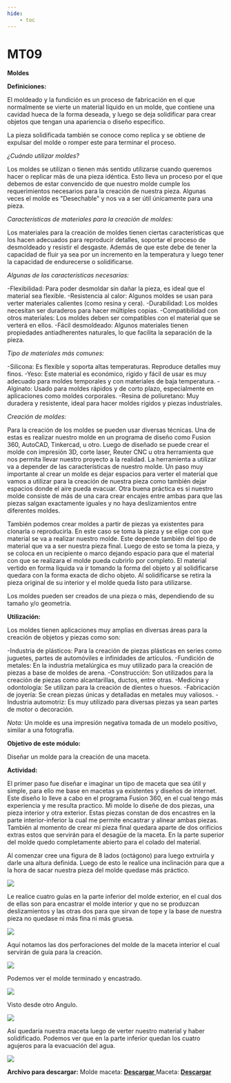 ```yaml
---
hide:
    - toc
---
```


# MT09

<strong>Moldes</strong>

<strong>Definiciones:</strong>

El moldeado y la fundición es un proceso de fabricación en el que normalmente se vierte un material líquido en un molde, que contiene una cavidad hueca de la forma deseada, y luego se deja solidificar para crear objetos que tengan una apariencia o diseño especifico.

La pieza solidificada también se conoce como replica y se obtiene de expulsar del molde o romper este para terminar el proceso.

<em>¿Cuándo utilizar moldes?</em>

Los moldes se utilizan o tienen más sentido utilizarse cuando queremos hacer o replicar más de una pieza idéntica. Esto lleva un proceso por el que debemos de estar convencido de que nuestro molde cumple los requerimientos necesarios para la creación de nuestra pieza. 
Algunas veces el molde es "Desechable" y nos va a ser útil únicamente para una pieza.

<em>Características de materiales para la creación de moldes:</em>

Los materiales para la creación de moldes tienen ciertas características que los hacen adecuados para reproducir detalles, soportar el proceso de desmoldeado y resistir el desgaste. Además de que este debe de tener la capacidad de fluir ya sea por un incremento en la temperatura y luego tener la capacidad de endurecerse o solidificarse. 

<em>Algunas de las características necesarias:</em>

-Flexibilidad:  Para poder desmoldar sin dañar la pieza, es ideal que el material sea flexible.
-Resistencia al calor: Algunos moldes se usan para verter materiales calientes (como resina y cera).
-Durabilidad: Los moldes necesitan ser duraderos para hacer múltiples copias.
-Compatibilidad con otros materiales: Los moldes deben ser compatibles con el material que se verterá en ellos.
-Fácil desmoldeado: Algunos materiales tienen propiedades antiadherentes naturales, lo que facilita la separación de la pieza.

<em>Tipo de materiales más comunes:</em>

-Silicona: Es flexible y soporta altas temperaturas. Reproduce detalles muy finos. 
-Yeso: Este material es económico, rígido y fácil de usar es muy adecuado para moldes temporales y con materiales de baja temperatura.
-Alginato: Usado para moldes rápidos y de corto plazo, especialmente en aplicaciones como moldes corporales.
-Resina de poliuretano: Muy duradera y resistente, ideal para hacer moldes rígidos y piezas industriales.

<em>Creación de moldes:</em> 

Para la creación de los moldes se pueden usar diversas técnicas.
Una de estas es realizar nuestro molde en un programa de diseño como Fusion 360, AutoCAD, Tinkercad, u otro. Luego de diseñado se puede crear el molde con impresión 3D, corte laser, Reuter CNC u otra herramienta que nos permita llevar nuestro proyecto a la realidad. La herramienta a utilizar va a depender de las características de nuestro molde.
Un paso muy importante al crear un molde es dejar espacios para verter el material que vamos a utilizar para la creación de nuestra pieza como también dejar espacios donde el aire pueda evacuar.
Otra buena práctica es si nuestro molde consiste de más de una cara crear encajes entre ambas para que las piezas salgan exactamente iguales y no haya deslizamientos entre diferentes moldes.

También podemos crear moldes a partir de piezas ya existentes para clonarla o reproducirla.
En este caso se toma la pieza y se elige con que material se va a realizar nuestro molde. Este depende también del tipo de material que va a ser nuestra pieza final.
Luego de esto se toma la pieza, y se coloca en un recipiente o marco dejando espacio para que el material con que se realizara el molde pueda cubrirlo por completo. El material vertido en forma líquida va ir tomando la forma del objeto y al solidificarse quedara con la forma exacta de dicho objeto.
Al solidificarse se retira la pieza original de su interior y el molde queda listo para utilizarse.


Los moldes pueden ser creados de una pieza o más, dependiendo de su tamaño y/o geometría.

<strong>Utilización:</strong> 

Los moldes tienen aplicaciones muy amplias en diversas áreas para la creación de objetos y piezas como son: 

-Industria de plásticos: Para la creación de piezas plásticas en series como juguetes, partes de automóviles e infinidades de artículos.
-Fundición de metales: En la industria metalúrgica es muy utilizado para la creación de piezas a base de moldes de arena.
-Construcción: Son utilizados para la creación de piezas como alcantarillas, ductos, entre otras.
-Medicina y odontología: Se utilizan para la creación de dientes o huesos. 
-Fabricación de joyería: Se crean piezas únicas y detalladas en metales muy valiosos.
-Industria automotriz: Es muy utilizado para diversas piezas ya sean partes de motor o decoración.


<em>Nota:</em> Un molde es una impresión negativa tomada de un modelo positivo, similar a una fotografía.


<strong>Objetivo de este módulo:</strong> 

Diseñar un molde para la creación de una maceta.

<strong>Actividad:</strong>

El primer paso fue diseñar e imaginar un tipo de maceta que sea útil y simple, para ello me base en macetas ya existentes y diseños de internet.
Este diseño lo lleve a cabo en el programa Fusion 360, en el cual tengo más experiencia y me resulta practico.
Mi molde lo diseñe de dos piezas, una pieza interior y otra exterior. Estas piezas constan de dos encastres en la parte interior-inferior la cual me permite encastrar y alinear ambas piezas. También al momento de crear mi pieza final quedara aparte de dos orificios extras estos que servirán para el desagüe de la maceta. 
En la parte superior del molde quedo completamente abierto para el colado del material.

Al comenzar cree una figura de 8 lados (octágono) para luego extruirla y darle una altura definida.
Luego de esto le realice una inclinación para que a la hora de sacar nuestra pieza del molde quedase más práctico.

![](../images/MT09/Captura1.PNG)

Le realice cuatro guías en la parte inferior del molde exterior, en el cual dos de ellas son para encastrar el molde interior y que no se produzcan deslizamientos y las otras dos para que sirvan de tope y la base de nuestra pieza no quedase ni más fina ni más gruesa.

![](../images/MT09/partefueramaceta.PNG)

Aquí notamos las dos perforaciones del molde de la maceta interior el cual servirán de guía para la creación.

![](../images/MT09/portamaceta.PNG)

Podemos ver el molde terminado y encastrado.

![](../images/MT09/ensamblado.PNG)

Visto desde otro Angulo.

![](../images/MT09/ensambladoo.PNG)

Así quedaría nuestra maceta luego de verter nuestro material y haber solidificado.
Podemos ver que en la parte inferior quedan los cuatro agujeros para la evacuación del agua.

![](../images/MT09/maceta.PNG)


<strong>Archivo para descargar:</strong>
Molde maceta:  <a href="../Nuevacarpeta/PortamacetasFinal.f3d" download="Molde_Guimaraens.f3d"> <strong>Descargar</strong> </a>
Maceta:  <a href="../Nuevacarpeta/MacetaFinal.f3d" download="Maceta_Guimaraens.f3d"> <strong>Descargar</strong> </a>
